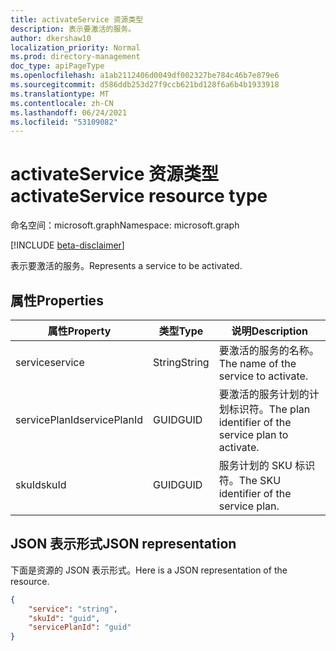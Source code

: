 ```yaml
---
title: activateService 资源类型
description: 表示要激活的服务。
author: dkershaw10
localization_priority: Normal
ms.prod: directory-management
doc_type: apiPageType
ms.openlocfilehash: a1ab2112406d0049df002327be784c46b7e879e6
ms.sourcegitcommit: d586ddb253d27f9ccb621bd128f6a6b4b1933918
ms.translationtype: MT
ms.contentlocale: zh-CN
ms.lasthandoff: 06/24/2021
ms.locfileid: "53109082"
---
```

# <a name="activateservice-resource-type"></a><span data-ttu-id="a94f7-103">activateService 资源类型</span><span class="sxs-lookup"><span data-stu-id="a94f7-103">activateService resource type</span></span>

<span data-ttu-id="a94f7-104">命名空间：microsoft.graph</span><span class="sxs-lookup"><span data-stu-id="a94f7-104">Namespace: microsoft.graph</span></span>

[!INCLUDE [beta-disclaimer](../../includes/beta-disclaimer.md)]

<span data-ttu-id="a94f7-105">表示要激活的服务。</span><span class="sxs-lookup"><span data-stu-id="a94f7-105">Represents a service to be activated.</span></span>

## <a name="properties"></a><span data-ttu-id="a94f7-106">属性</span><span class="sxs-lookup"><span data-stu-id="a94f7-106">Properties</span></span>

| <span data-ttu-id="a94f7-107">属性</span><span class="sxs-lookup"><span data-stu-id="a94f7-107">Property</span></span>         | <span data-ttu-id="a94f7-108">类型</span><span class="sxs-lookup"><span data-stu-id="a94f7-108">Type</span></span>         | <span data-ttu-id="a94f7-109">说明</span><span class="sxs-lookup"><span data-stu-id="a94f7-109">Description</span></span>                           |
| ----------------- | ------------ | ------------------------------------- |
| <span data-ttu-id="a94f7-110">service</span><span class="sxs-lookup"><span data-stu-id="a94f7-110">service</span></span>| <span data-ttu-id="a94f7-111">String</span><span class="sxs-lookup"><span data-stu-id="a94f7-111">String</span></span> | <span data-ttu-id="a94f7-112">要激活的服务的名称。</span><span class="sxs-lookup"><span data-stu-id="a94f7-112">The name of the service to activate.</span></span> |
| <span data-ttu-id="a94f7-113">servicePlanId</span><span class="sxs-lookup"><span data-stu-id="a94f7-113">servicePlanId</span></span> | <span data-ttu-id="a94f7-114">GUID</span><span class="sxs-lookup"><span data-stu-id="a94f7-114">GUID</span></span> | <span data-ttu-id="a94f7-115">要激活的服务计划的计划标识符。</span><span class="sxs-lookup"><span data-stu-id="a94f7-115">The plan identifier of the service plan to activate.</span></span> |
| <span data-ttu-id="a94f7-116">skuId</span><span class="sxs-lookup"><span data-stu-id="a94f7-116">skuId</span></span> | <span data-ttu-id="a94f7-117">GUID</span><span class="sxs-lookup"><span data-stu-id="a94f7-117">GUID</span></span> | <span data-ttu-id="a94f7-118">服务计划的 SKU 标识符。</span><span class="sxs-lookup"><span data-stu-id="a94f7-118">The SKU identifier of the service plan.</span></span> |

## <a name="json-representation"></a><span data-ttu-id="a94f7-119">JSON 表示形式</span><span class="sxs-lookup"><span data-stu-id="a94f7-119">JSON representation</span></span>

<span data-ttu-id="a94f7-120">下面是资源的 JSON 表示形式。</span><span class="sxs-lookup"><span data-stu-id="a94f7-120">Here is a JSON representation of the resource.</span></span>

<!-- {
  "blockType": "resource",
  "optionalProperties": [

  ],
  "@odata.type": "microsoft.graph.activateService"
}-->

```json
{
    "service": "string",
    "skuId": "guid",
    "servicePlanId": "guid"
}

```

<!-- uuid: 20fd7863-9545-40d4-ae8f-fee2d115a690
2015-10-25 14:57:30 UTC -->
<!--
{
  "type": "#page.annotation",
  "description": "activateService",
  "keywords": "",
  "section": "documentation",
  "tocPath": "",
  "suppressions": []
}
-->
